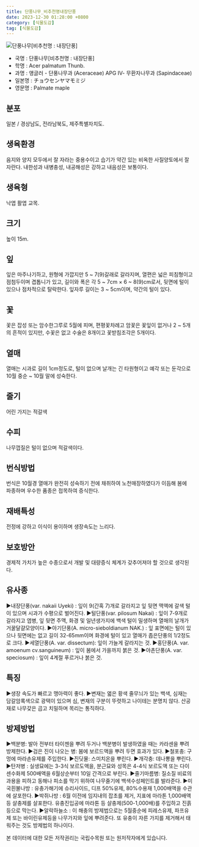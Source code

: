 ```yaml
---
title: 단풍나무_비추천명내장단풍
date: 2023-12-30 01:28:00 +0800
category: [식물도감]
tag: [식물도감]
---
```




![단풍나무[비추천명 : 내장단풍]](/fileUpload/plants/basic/Aceraceae/Acer/2235/1_th2.JPG)
- 국명 : 단풍나무[비추천명 : 내장단풍]
- 학명 : Acer palmatum Thunb.
- 과명 : 앵글러 - 단풍나무과 (Aceraceae) APG Ⅳ- 무환자나무과 (Sapindaceae)
- 일본명 : チョウセンヤマモミジ
- 영문명 : Palmate maple


## 분포
일본 / 경상남도, 전라남북도, 제주특별자치도.
## 생육환경
음지와 양지 모두에서 잘 자라는 중용수이고 습기가 약간 있는 비옥한 사질양토에서 잘 자란다. 내한성과 내병충성, 내공해성은 강하고 내음성은 보통이다.
## 생육형
낙엽 활엽 교목.
## 크기
높이 15m.
## 잎
잎은 마주나기하고, 원형에 가깝지만 5 ~ 7(9)갈래로 갈라지며, 열편은 넓은 피침형이고 점첨두이며 겹톱니가 있고, 길이와 폭은 각 5 ~ 7cm × 6 ~ 8(9)cm로서, 뒷면에 털이 있으나 점차적으로 탈락한다. 잎자루 길이는 3 ~ 5cm이며, 약간의 털이 있다.
## 꽃
꽃은 잡성 또는 암수한그루로 5월에 피며, 편평꽃차례고 암꽃은 꽃잎이 없거나 2 ~ 5개의 흔적이 있지만, 수꽃은 없고 수술은 8개이고 꽃받침조각은 5개이다.
## 열매
열매는 시과로 길이 1cm정도로, 털이 없으며 날개는 긴 타원형이고 예각 또는 둔각으로 10월 중순 ~ 10월 말에 성숙한다.
## 줄기
어린 가지는 적갈색
## 수피
나무껍질은 털이 없으며 적갈색이다.
## 번식방법
번식은 10월경 열매가 완전히 성숙하기 전에 채취하여 노천매장하였다가 이듬해 봄에 파종하며 우수한 품종은 접목하여 증식한다.
## 재배특성
전정에 강하고 이식이 용이하며 생장속도는 느리다.
## 보호방안
경제적 가치가 높은 수종으로서 개발 및 대량증식 체계가 갖추어져야 할 것으로 생각된다.
## 유사종
▶내장단풍(var. nakaii Uyeki) : 잎이 9(간혹 7)개로 갈라지고 잎 뒷면 맥액에 갈색 털이 있으며 시과가 수평으로 벌어진다. ▶털단풍(var. pilosum Nakai) : 잎이 7-9개로 갈라지고 엽병, 잎 뒷면 주맥, 화경 및 일년생가지에 백색 털이 밀생하며 열매의 날개가 거꿀달걀모양이다. ▶아기단풍(A. micro-sieboldianum NAK.) : 잎 표면에는 털이 있으나 뒷면에는 없고 길이 32-65mm이며 화경에 털이 있고 열매가 좁은단풍의 1/2정도로 크다. ▶세열단풍(A. var. dissectum): 잎이 가늘게 갈라지는 것.▶홍단풍(A. var. amoenum cv.sanguineum) : 잎이 봄에서 가을까지 붉은 것.▶야촌단풍(A. var. speciosum) : 잎이 4계절 푸르거나 붉은 것.
## 특징
▶생장 속도가 빠르고 맹아력이 좋다.▶변재는 엷은 황색 줄무늬가 있는 백색, 심재는 담갈암록색으로 광택이 있으며 심, 변재의 구분이 뚜렷하고 나이테는 분명치 않다. 산공재로 나무갗은 곱고 치밀하며 목리는 통직하다.
## 방제방법
▶백분병: 발아 전부터 타이젠을 뿌려 두거나 백분병이 발생하였을 때는 카라센을 뿌려 방제한다.▶검은 진이 나오는 병: 봄에 보르드액을 뿌려 두면 효과가 있다.▶철포충: 구멍에 마라손유제를 주입한다.▶진딧물: 스미치온을 뿌린다.▶개각충: 데나뽕을 뿌린다.▶탄저병 : 실생묘에는 3-3식 보르도액을, 분근묘와 성목은 4-4식 보르도액 또는 다이센수화제 500배액을 6월상순부터 10일 간격으로 부린다.▶줄기마름병: 질소질 비료의 과용을 피하고 동해나 피소를 막기 위하여 나무줄기에 백색수성페인트를 발라준다.▶미국흰불나방 : 유충가해기에 슈리사이드, 디프 50%유제, 80%수용재 1,000배액을 수관에 살포한다. ▶박쥐나방 : 6월 이전에 임지내의 잡초를 제거, 지표에 마라톤 1,000배액 등 살충제를 살포한다. 유충진입공에 마라톤 등 살충제(500-1,000배)를 주입하고 진흙 등으로 막는다.▶알락하늘소 : 이 해충의 방제법으로는 5월중순에 피레스유제, 파프유제 또는 바이린유제등을 나무가지와 잎에 뿌려준다. 또 유충이 자른 가지를 제거해서 태워주는 것도 방제법의 하나이다.






본 데이터에 대한 모든 저작권리는 국립수목원 또는 원저작자에게 있습니다.
